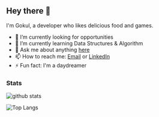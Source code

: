 ## Hey there 👋

I'm Gokul, a developer who likes delicious food and games.

- 🔭 I’m currently looking for opportunities
- 🌱 I’m currently learning Data Structures & Algorithm
- 💬 Ask me about anything [here](https://github.com/igokulganesh/igokulganesh/issues)
- 📫 How to reach me: [Email](mailto:digokkulganesh@gmail.com) or [LinkedIn](https://www.linkedin.com/in/digokkulganesh/)
- ⚡ Fun fact: I'm a daydreamer 
<!-- 
- 👯 I’m looking to collaborate on ...
- 🤔 I’m looking for help with ...

- 😄 Pronouns: ...

#### Languages & Tools

<code><img height="40" src="https://raw.githubusercontent.com/github/explore/80688e429a7d4ef2fca1e82350fe8e3517d3494d/topics/html/html.png"></code>
<code><img height="40" src="https://raw.githubusercontent.com/github/explore/80688e429a7d4ef2fca1e82350fe8e3517d3494d/topics/css/css.png"></code>
<code><img height="40" src="https://raw.githubusercontent.com/github/explore/80688e429a7d4ef2fca1e82350fe8e3517d3494d/topics/javascript/javascript.png"></code>
<code><img height="40" src="https://raw.githubusercontent.com/github/explore/80688e429a7d4ef2fca1e82350fe8e3517d3494d/topics/typescript/typescript.png"></code>
<code><img height="40" src="https://raw.githubusercontent.com/github/explore/80688e429a7d4ef2fca1e82350fe8e3517d3494d/topics/nodejs/nodejs.png"></code>
<code><img height="40" src="https://raw.githubusercontent.com/github/explore/80688e429a7d4ef2fca1e82350fe8e3517d3494d/topics/react/react.png"></code>
<code><img height="40" src="https://raw.githubusercontent.com/github/explore/5c058a388828bb5fde0bcafd4bc867b5bb3f26f3/topics/graphql/graphql.png"></code>
<code><img height="40" src="https://raw.githubusercontent.com/github/explore/80688e429a7d4ef2fca1e82350fe8e3517d3494d/topics/electron/electron.png"></code>


![Wakatime Week Stats](https://github-readme-stats.vercel.app/api/wakatime?username=igokulganesh&layout=compact&theme=react)
-->

### Stats

![github stats](https://github-readme-stats.vercel.app/api?username=igokulganesh&show_icons=true&theme=react)

![Top Langs](https://github-readme-stats.vercel.app/api/top-langs/?username=igokulganesh&layout=compact&theme=react)





<!--
**igokulganesh/igokulganesh** is a ✨ _special_ ✨ repository because its `README.md` (this file) appears on your GitHub profile.
-->
